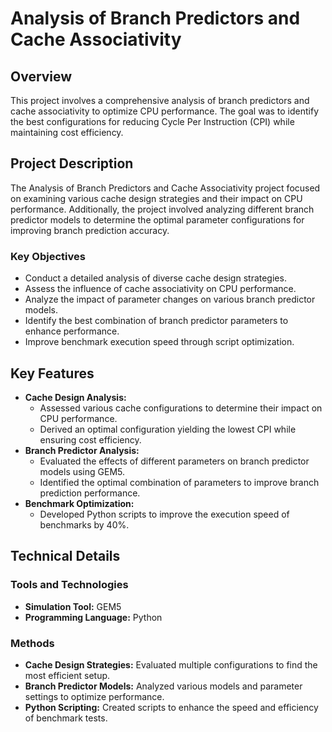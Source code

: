 # Analysis of Branch Predictors and Cache Associativity

## Overview
This project involves a comprehensive analysis of branch predictors and cache associativity to optimize CPU performance. The goal was to identify the best configurations for reducing Cycle Per Instruction (CPI) while maintaining cost efficiency.

## Project Description
The Analysis of Branch Predictors and Cache Associativity project focused on examining various cache design strategies and their impact on CPU performance. Additionally, the project involved analyzing different branch predictor models to determine the optimal parameter configurations for improving branch prediction accuracy.

### Key Objectives
- Conduct a detailed analysis of diverse cache design strategies.
- Assess the influence of cache associativity on CPU performance.
- Analyze the impact of parameter changes on various branch predictor models.
- Identify the best combination of branch predictor parameters to enhance performance.
- Improve benchmark execution speed through script optimization.

## Key Features
- **Cache Design Analysis:**
  - Assessed various cache configurations to determine their impact on CPU performance.
  - Derived an optimal configuration yielding the lowest CPI while ensuring cost efficiency.
- **Branch Predictor Analysis:**
  - Evaluated the effects of different parameters on branch predictor models using GEM5.
  - Identified the optimal combination of parameters to improve branch prediction performance.
- **Benchmark Optimization:**
  - Developed Python scripts to improve the execution speed of benchmarks by 40%.

## Technical Details
### Tools and Technologies
- **Simulation Tool:** GEM5
- **Programming Language:** Python

### Methods
- **Cache Design Strategies:** Evaluated multiple configurations to find the most efficient setup.
- **Branch Predictor Models:** Analyzed various models and parameter settings to optimize performance.
- **Python Scripting:** Created scripts to enhance the speed and efficiency of benchmark tests.
